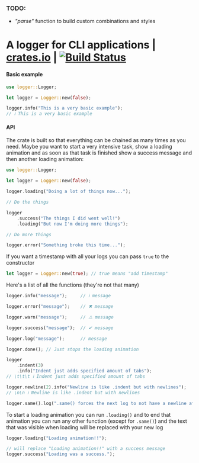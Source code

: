 ### TODO:
* *"parse"* function to build custom combinations and styles


# A logger for CLI applications | [crates.io](https://crates.io/crates/paris) | [![Build Status](https://travis-ci.com/SirTheViking/paris.svg?branch=master)](https://travis-ci.com/SirTheViking/paris)

#### Basic example
```rust
use logger::Logger;

let logger = Logger::new(false);

logger.info("This is a very basic example");
// ℹ This is a very basic example
```

#### API

The crate is built so that everything can be chained as many times as you need.
Maybe you want to start a very intensive task, show a loading animation
and as soon as that task is finished show a success message and then another
loading animation:
```rust
use logger::Logger;

let logger = Logger::new(false);

logger.loading("Doing a lot of things now...");

// Do the things

logger
    .success("The things I did went well!")
    .loading("But now I'm doing more things");

// Do more things

logger.error("Something broke this time...");
``` 

If you want a timestamp with all your logs you can pass `true` to the
constructor
```rust
let logger = Logger::new(true); // true means "add timestamp"
```

Here's a list of all the functions (they're not that many)

```rust
logger.info("message");     // ℹ message

logger.error("message");    // ✖ message

logger.warn("message");     // ⚠ message

logger.success("message");  // ✔ message

logger.log("message");      // message

logger.done(); // Just stops the loading animation

logger
    .indent(3)
    .info("Indent just adds specified amount of tabs");
// \t\t\t ℹ Indent just adds specified amount of tabs

logger.newline(2).info("Newline is like .indent but with newlines");
// \n\n ℹ Newline is like .indent but with newlines

logger.same().log(".same() forces the next log to not have a newline after it");

```

To start a loading animation you can run `.loading()` and to end that
animation you can run any other function (except for `.same()`) and the 
text that was visible when loading will be replaced with your new log
```rust
logger.loading("Loading animation!!");

// will replace "Loading animation!!" with a success message
logger.success("Loading was a success.");
```
